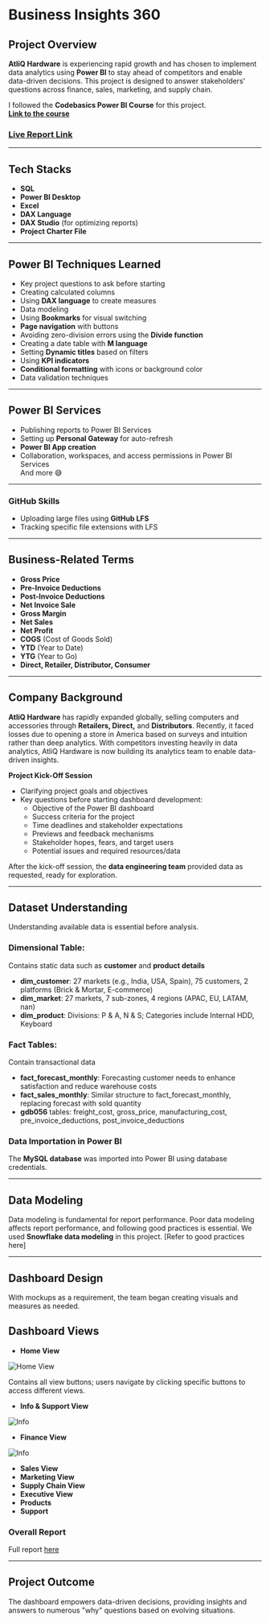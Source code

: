 # **Business Insights 360**

## **Project Overview**

**AtliQ Hardware** is experiencing rapid growth and has chosen to implement data analytics using **Power BI** to stay ahead of competitors and enable data-driven decisions. This project is designed to answer stakeholders' questions across finance, sales, marketing, and supply chain.

I followed the **Codebasics Power BI Course** for this project.  
**[Link to the course](https://codebasics.io/powerbi)**

### **[Live Report Link](#)**

---

## **Tech Stacks**

- **SQL**
- **Power BI Desktop**
- **Excel**
- **DAX Language**
- **DAX Studio** (for optimizing reports)
- **Project Charter File**

---

## **Power BI Techniques Learned**

- Key project questions to ask before starting
- Creating calculated columns
- Using **DAX language** to create measures
- Data modeling
- Using **Bookmarks** for visual switching
- **Page navigation** with buttons
- Avoiding zero-division errors using the **Divide function**
- Creating a date table with **M language**
- Setting **Dynamic titles** based on filters
- Using **KPI indicators**
- **Conditional formatting** with icons or background color
- Data validation techniques

---

## **Power BI Services**

- Publishing reports to Power BI Services
- Setting up **Personal Gateway** for auto-refresh
- **Power BI App creation**
- Collaboration, workspaces, and access permissions in Power BI Services  
  And more 😅

---

### **GitHub Skills**

- Uploading large files using **GitHub LFS**
- Tracking specific file extensions with LFS

---

## **Business-Related Terms**

- **Gross Price**
- **Pre-Invoice Deductions**
- **Post-Invoice Deductions**
- **Net Invoice Sale**
- **Gross Margin**
- **Net Sales**
- **Net Profit**
- **COGS** (Cost of Goods Sold)
- **YTD** (Year to Date)
- **YTG** (Year to Go)
- **Direct, Retailer, Distributor, Consumer**

---

## **Company Background**

**AtliQ Hardware** has rapidly expanded globally, selling computers and accessories through **Retailers, Direct,** and **Distributors**. Recently, it faced losses due to opening a store in America based on surveys and intuition rather than deep analytics. With competitors investing heavily in data analytics, AtliQ Hardware is now building its analytics team to enable data-driven insights.

**Project Kick-Off Session**

- Clarifying project goals and objectives
- Key questions before starting dashboard development:
  - Objective of the Power BI dashboard
  - Success criteria for the project
  - Time deadlines and stakeholder expectations
  - Previews and feedback mechanisms
  - Stakeholder hopes, fears, and target users
  - Potential issues and required resources/data

After the kick-off session, the **data engineering team** provided data as requested, ready for exploration.

---

## **Dataset Understanding**

Understanding available data is essential before analysis.

### **Dimensional Table:**
Contains static data such as **customer** and **product details**

- **dim_customer**: 27 markets (e.g., India, USA, Spain), 75 customers, 2 platforms (Brick & Mortar, E-commerce)
- **dim_market**: 27 markets, 7 sub-zones, 4 regions (APAC, EU, LATAM, nan)
- **dim_product**: Divisions: P & A, N & S; Categories include Internal HDD, Keyboard

### **Fact Tables:**
Contain transactional data

- **fact_forecast_monthly**: Forecasting customer needs to enhance satisfaction and reduce warehouse costs
- **fact_sales_monthly**: Similar structure to fact_forecast_monthly, replacing forecast with sold quantity
- **gdb056** tables: freight_cost, gross_price, manufacturing_cost, pre_invoice_deductions, post_invoice_deductions

### **Data Importation in Power BI**

The **MySQL database** was imported into Power BI using database credentials.

---

## **Data Modeling**

Data modeling is fundamental for report performance. Poor data modeling affects report performance, and following good practices is essential. We used **Snowflake data modeling** in this project. [Refer to good practices here]

---

## **Dashboard Design**

With mockups as a requirement, the team began creating visuals and measures as needed.

## **Dashboard Views**

- **Home View**

![Home View](https://github.com/abhisheknareshtumdam/Business_Insights_360/blob/main/Resources/Home.gif)

Contains all view buttons; users navigate by clicking specific buttons to access different views.

- **Info & Support View**
  
![Info](https://github.com/abhisheknareshtumdam/Business_Insights_360/blob/main/Resources/INFO.gif)

- **Finance View**

![Info](https://github.com/abhisheknareshtumdam/Business_Insights_360/blob/main/Resources/Finance.gif)

- **Sales View**
- **Marketing View**
- **Supply Chain View**
- **Executive View**
- **Products**
- **Support**

### **Overall Report**  
Full report [here](#)

---

## **Project Outcome**

The dashboard empowers data-driven decisions, providing insights and answers to numerous "why" questions based on evolving situations.

